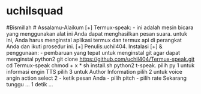 # uchilsquad
#Bismillah # Assalamu-Alaikum  [+] Termux-speak: - ini adalah mesin bicara yang menggunakan alat ini Anda dapat menghasilkan pesan suara. untuk ini, Anda harus menginstal aplikasi termux dan termux api di perangkat Anda dan ikuti prosedur ini.  [+] Penulis:uchil404.  Instalasi [+] &amp; penggunaan: - pembaruan yang tepat untuk menginstal git agar dapat menginstal python2 git clone https://github.com/uchil404/Termux-speak.git cd Termux-speak  chmod + x * sh install.sh python2 t-speak. pilih py 1 untuk informasi engin TTS pilih 3 untuk Author Information pilih 2 untuk voice angin action select 2 - ketik pesan Anda - pilih pitch - pilih rate Sekarang tunggu ... 1 detik ...
